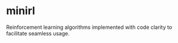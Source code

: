 # minirl
Reinforcement learning algorithms implemented with code clarity to facilitate seamless usage.
